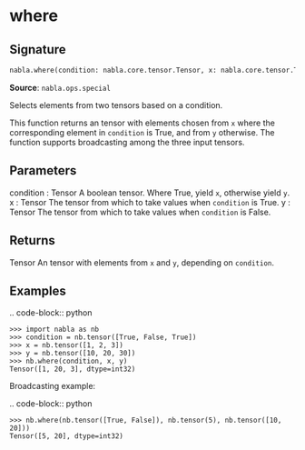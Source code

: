 # where

## Signature

```python
nabla.where(condition: nabla.core.tensor.Tensor, x: nabla.core.tensor.Tensor, y: nabla.core.tensor.Tensor) -> nabla.core.tensor.Tensor
```

**Source**: `nabla.ops.special`

Selects elements from two tensors based on a condition.

This function returns an tensor with elements chosen from `x` where the
corresponding element in `condition` is True, and from `y` otherwise.
The function supports broadcasting among the three input tensors.

Parameters
----------
condition : Tensor
    A boolean tensor. Where True, yield `x`, otherwise yield `y`.
x : Tensor
    The tensor from which to take values when `condition` is True.
y : Tensor
    The tensor from which to take values when `condition` is False.

Returns
-------
Tensor
    An tensor with elements from `x` and `y`, depending on `condition`.

Examples
--------

.. code-block:: python

    >>> import nabla as nb
    >>> condition = nb.tensor([True, False, True])
    >>> x = nb.tensor([1, 2, 3])
    >>> y = nb.tensor([10, 20, 30])
    >>> nb.where(condition, x, y)
    Tensor([1, 20, 3], dtype=int32)

Broadcasting example:

.. code-block:: python

    >>> nb.where(nb.tensor([True, False]), nb.tensor(5), nb.tensor([10, 20]))
    Tensor([5, 20], dtype=int32)

